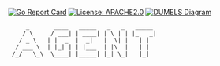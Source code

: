 

[![Go Report Card](https://goreportcard.com/badge/github.com/klovercloud-ci-cd/agent)](https://goreportcard.com/report/github.com/klovercloud-ci-cd/agent)
[![License: APACHE2.0](https://img.shields.io/badge/License-apache2.0-green.svg)](https://opensource.org/licenses/Apache-2.0)
[![DUMELS Diagram](https://www.dumels.com/api/v1/badge/9d1e4285-eeb5-4211-87bd-d9a4c1fa44e7)](https://www.dumels.com/diagram/9d1e4285-eeb5-4211-87bd-d9a4c1fa44e7)

```
     _       ____   _____   _   _   _____ 
    / \     / ___| | ____| | \ | | |_   _|
   / _ \   | |  _  |  _|   |  \| |   | |  
  / ___ \  | |_| | | |___  | |\  |   | |  
 /_/   \_\  \____| |_____| |_| \_|   |_|  
```
